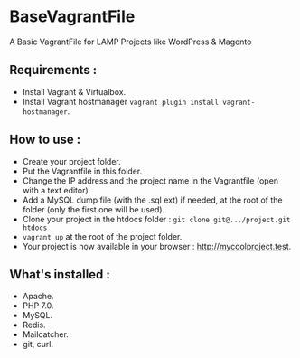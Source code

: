 # BaseVagrantFile

A Basic VagrantFile for LAMP Projects like WordPress & Magento

## Requirements :

- Install Vagrant & Virtualbox.
- Install Vagrant hostmanager `vagrant plugin install vagrant-hostmanager`.

## How to use :

- Create your project folder.
- Put the Vagrantfile in this folder.
- Change the IP address and the project name in the Vagrantfile (open with a text editor).
- Add a MySQL dump file (with the .sql ext) if needed, at the root of the folder (only the first one will be used).
- Clone your project in the htdocs folder : `git clone git@.../project.git htdocs`
- `vagrant up` at the root of the project folder.
- Your project is now available in your browser : http://mycoolproject.test.

## What's installed :

- Apache.
- PHP 7.0.
- MySQL.
- Redis.
- Mailcatcher.
- git, curl.
